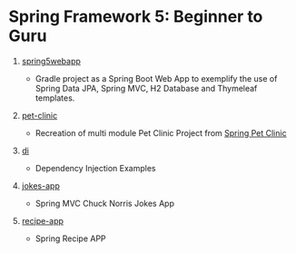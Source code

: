 # Spring Framework 5: Beginner to Guru

1.  [spring5webapp](https://github.com/tvttavares/spring-framework-guru/tree/master/spring5webapp)
    * Gradle project as a Spring Boot Web App to exemplify the use of Spring Data JPA, Spring MVC, H2 Database and Thymeleaf templates.

2.  [pet-clinic](https://github.com/tvttavares/spring-framework-guru/tree/master/pet-clinic)
    * Recreation of multi module Pet Clinic Project from [Spring Pet Clinic](https://github.com/spring-projects/spring-petclinic)

3.  [di](https://github.com/tvttavares/spring-framework-guru/tree/master/di)
    * Dependency Injection Examples

4.  [jokes-app](https://github.com/tvttavares/spring-framework-guru/tree/master/jokes-app)
    * Spring MVC Chuck Norris Jokes App

5.  [recipe-app](https://github.com/tvttavares/spring-framework-guru/tree/master/recipe-app)
    * Spring Recipe APP
